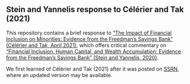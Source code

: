 ## Stein and Yannelis response to Célérier and Tak (2021)

This repository contains a brief response to [“The Impact of Financial Inclusion on Minorities: Evidence from the Freedman’s Savings Bank” (Célérier and Tak, April 2021)](https://github.com/lukestein/ctsy_response/blob/b5b22b0b8fa4a086ee702adff38ea3ffd2d8544c/Celerier_Tak_April2021.pdf), which offers critical commentary on [“Financial Inclusion, Human Capital, and Wealth Accumulation: Evidence from the Freedman’s Savings Bank” (Stein and Yannelis, 2020)](https://academic.oup.com/rfs/article-abstract/33/11/5333/5732662).

We first learned of Célérier and Tak (2021) after it was posted on [SSRN](https://ssrn.com/abstract=3825143), where an updated version may be available.

